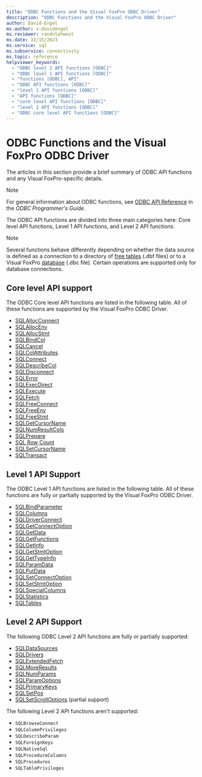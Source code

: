 ```yaml
---
title: "ODBC Functions and the Visual FoxPro ODBC Driver"
description: "ODBC Functions and the Visual FoxPro ODBC Driver"
author: David-Engel
ms.author: v-davidengel
ms.reviewer: randolphwest
ms.date: 12/15/2023
ms.service: sql
ms.subservice: connectivity
ms.topic: reference
helpviewer_keywords:
  - "ODBC level 2 API functions [ODBC]"
  - "ODBC level 1 API functions [ODBC]"
  - "functions [ODBC], API"
  - "ODBC API functions [ODBC]"
  - "level 1 API functions [ODBC]"
  - "API functions [ODBC]"
  - "core level API functions [ODBC]"
  - "level 2 API functions [ODBC]"
  - "ODBC core level API functions [ODBC]"
---
```

# ODBC Functions and the Visual FoxPro ODBC Driver

The articles in this section provide a brief summary of ODBC API functions and any Visual FoxPro-specific details.

> [!NOTE]  
> For general information about ODBC functions, see [ODBC API Reference](../reference/syntax/odbc-api-reference.md) in the *ODBC Programmer's Guide*.

The ODBC API functions are divided into three main categories here: Core level API functions, Level 1 API functions, and Level 2 API functions.

> [!NOTE]  
> Several functions behave differently depending on whether the data source is defined as a connection to a directory of [free tables](visual-foxpro-terminology.md) (.dbf files) or to a Visual FoxPro [database](visual-foxpro-terminology.md) (.dbc file). Certain operations are supported only for database connections.

## Core level API support

The ODBC Core level API functions are listed in the following table. All of these functions are supported by the Visual FoxPro ODBC Driver.

- [SQLAllocConnect](sqlallocconnect-visual-foxpro-odbc-driver.md)
- [SQLAllocEnv](sqlallocenv-visual-foxpro-odbc-driver.md)
- [SQLAllocStmt](sqlallocstmt-visual-foxpro-odbc-driver.md)
- [SQLBindCol](sqlbindcol-visual-foxpro-odbc-driver.md)
- [SQLCancel](sqlcancel-visual-foxpro-odbc-driver.md)
- [SQLColAttributes](sqlcolattributes-visual-foxpro-odbc-driver.md)
- [SQLConnect](sqlconnect-visual-foxpro-odbc-driver.md)
- [SQLDescribeCol](sqldescribecol-visual-foxpro-odbc-driver.md)
- [SQLDisconnect](sqldisconnect-visual-foxpro-odbc-driver.md)
- [SQLError](sqlerror-visual-foxpro-odbc-driver.md)
- [SQLExecDirect](sqlexecdirect-visual-foxpro-odbc-driver.md)
- [SQLExecute](sqlexecute-visual-foxpro-odbc-driver.md)
- [SQLFetch](sqlfetch-visual-foxpro-odbc-driver.md)
- [SQLFreeConnect](sqlfreeconnect-visual-foxpro-odbc-driver.md)
- [SQLFreeEnv](sqlfreeenv-visual-foxpro-odbc-driver.md)
- [SQLFreeStmt](sqlfreestmt-visual-foxpro-odbc-driver.md)
- [SQLGetCursorName](sqlgetcursorname-visual-foxpro-odbc-driver.md)
- [SQLNumResultCols](sqlnumresultcols-visual-foxpro-odbc-driver.md)
- [SQLPrepare](sqlprepare-visual-foxpro-odbc-driver.md)
- [SQL Row Count](sql-row-count-visual-foxpro-odbc-driver.md)
- [SQLSetCursorName](sqlsetcursorname-visual-foxpro-odbc-driver.md)
- [SQLTransact](sqltransact-visual-foxpro-odbc-driver.md)

## Level 1 API Support

The ODBC Level 1 API functions are listed in the following table. All of these functions are fully or partially supported by the Visual FoxPro ODBC Driver.

- [SQLBindParameter](sqlbindparameter-visual-foxpro-odbc-driver.md)
- [SQLColumns](sqlcolumns-visual-foxpro-odbc-driver.md)
- [SQLDriverConnect](sqldriverconnect-visual-foxpro-odbc-driver.md)
- [SQLGetConnectOption](sqlgetconnectoption-visual-foxpro-odbc-driver.md)
- [SQLGetData](sqlgetdata-visual-foxpro-odbc-driver.md)
- [SQLGetFunctions](sqlgetfunctions-visual-foxpro-odbc-driver.md)
- [SQLGetInfo](sqlgetinfo-visual-foxpro-odbc-driver.md)
- [SQLGetStmtOption](sqlgetstmtoption-visual-foxpro-odbc-driver.md)
- [SQLGetTypeInfo](sqlgettypeinfo-visual-foxpro-odbc-driver.md)
- [SQLParamData](sqlparamdata-visual-foxpro-odbc-driver.md)
- [SQLPutData](sqlputdata-visual-foxpro-odbc-driver.md)
- [SQLSetConnectOption](sqlsetconnectoption-visual-foxpro-odbc-driver.md)
- [SQLSetStmtOption](sqlsetstmtoption-visual-foxpro-odbc-driver.md)
- [SQLSpecialColumns](sqlspecialcolumns-visual-foxpro-odbc-driver.md)
- [SQLStatistics](sqlstatistics-visual-foxpro-odbc-driver.md)
- [SQLTables](sqltables-visual-foxpro-odbc-driver.md)

## Level 2 API Support

The following ODBC Level 2 API functions are fully or partially supported:

- [SQLDataSources](sqldatasources-visual-foxpro-odbc-driver.md)
- [SQLDrivers](sqldrivers-visual-foxpro-odbc-driver.md)
- [SQLExtendedFetch](sqlextendedfetch-visual-foxpro-odbc-driver.md)
- [SQLMoreResults](sqlmoreresults-visual-foxpro-odbc-driver.md)
- [SQLNumParams](sqlnumparams-visual-foxpro-odbc-driver.md)
- [SQLParamOptions](sqlparamoptions-visual-foxpro-odbc-driver.md)
- [SQLPrimaryKeys](sqlprimarykeys-visual-foxpro-odbc-driver.md)
- [SQLSetPos](sqlsetpos-visual-foxpro-odbc-driver.md)
- [SQLSetScrollOptions](sqlsetscrolloptions-visual-foxpro-odbc-driver.md) (partial support)

The following Level 2 API functions aren't supported:

- `SQLBrowseConnect`
- `SQLColumnPrivileges`
- `SQLDescribeParam`
- `SQLForeignKeys`
- `SQLNativeSql`
- `SQLProcedureColumns`
- `SQLProcedures`
- `SQLTablePrivileges`
